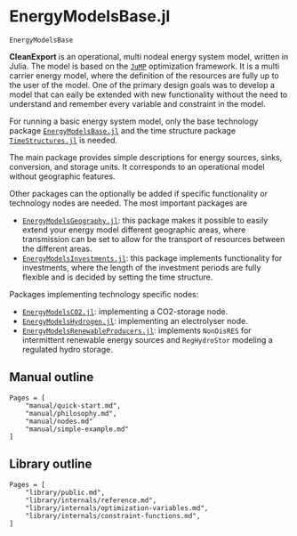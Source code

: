 # EnergyModelsBase.jl

```@docs
EnergyModelsBase
```

**CleanExport** is an operational, multi nodeal energy system model, written in Julia.
The model is based on the [`JuMP`](https://jump.dev/JuMP.jl/stable/) optimization framework.
It is a multi carrier energy model, where the definition of the resources are fully up to the user of the model.
One of the primary design goals was to develop a model that can eaily be extended with new functionality without the need to understand and remember every variable and constraint in the model.

For running a basic energy system model, only the base technology package
[`EnergyModelsBase.jl`](https://clean_export.pages.sintef.no/energymodelsbase.jl/)
and the time structure package
[`TimeStructures.jl`](https://clean_export.pages.sintef.no/timestructures.jl/)
is needed.

The main package provides simple descriptions for energy sources, sinks, conversion, and storage units.
It corresponds to an operational model without geographic features.

Other packages can the optionally be added if specific functionality or technology nodes are needed. The most important packages are

- [`EnergyModelsGeography.jl`](https://clean_export.pages.sintef.no/energymodelsgeography.jl/):
   this package makes it possible to easily extend your energy model different
   geographic areas, where transmission can be set to allow for the transport of
   resources between the different areas.
- [`EnergyModelsInvestments.jl`](https://clean_export.pages.sintef.no/energymodelsinvestments.jl/):
   this package implements functionality for investments, where the length of the
   investment periods are fully flexible and is decided by setting the time
   structure.

Packages implementing technology specific nodes:

- [`EnergyModelsCO2.jl`](https://clean_export.pages.sintef.no/EnergyModelsCO2.jl/): implementing a CO2-storage node.
- [`EnergyModelsHydrogen.jl`](https://clean_export.pages.sintef.no/energymodelshydrogen.jl/): implementing an electrolyser node.
- [`EnergyModelsRenewableProducers.jl`](https://clean_export.pages.sintef.no/energymodelsrenewableproducers.jl/): implements `NonDisRES` for intermittent renewable energy sources and `RegHydroStor` modeling a regulated hydro storage.

## Manual outline

```@contents
Pages = [
    "manual/quick-start.md",
    "manual/philosophy.md",
    "manual/nodes.md"
    "manual/simple-example.md"
]
```

## Library outline

```@contents
Pages = [
    "library/public.md",
    "library/internals/reference.md",
    "library/internals/optimization-variables.md",
    "library/internals/constraint-functions.md",
]
```
